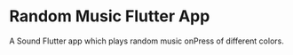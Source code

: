 # Random Music Flutter App

A Sound Flutter app which plays random music onPress of different colors.

